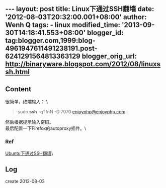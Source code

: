 --- layout: post title: Linux下通过SSH翻墙 date:
'2012-08-03T20:32:00.001+08:00' author: Wenh Q tags: - linux
modified\_time: '2013-09-30T14:18:41.553+08:00' blogger\_id:
tag:blogger.com,1999:blog-4961947611491238191.post-6241291564813363129
blogger\_orig\_url: http://binaryware.blogspot.com/2012/08/linuxssh.html
---

Content
-------

很简单，终端输入： \

> sudo **ssh** -qTfnN -D 7070 enjoyphp@enjoyphp.com

然后根据提示输入密码。\
最后配置一下Firefox的autoproxy插件。\

### Ref

[Ubuntu下通过SSH翻墙](http://www.enjoyphp.com/2010/server/linux/ubuntu-ssh-crosswall/)\

Log
---

create 2012-08-03
